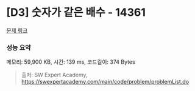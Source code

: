 # [D3] 숫자가 같은 배수 - 14361 

[문제 링크](https://swexpertacademy.com/main/code/problem/problemDetail.do?contestProbId=AYCnY9Kqu6YDFARx) 

### 성능 요약

메모리: 59,900 KB, 시간: 139 ms, 코드길이: 374 Bytes



> 출처: SW Expert Academy, https://swexpertacademy.com/main/code/problem/problemList.do